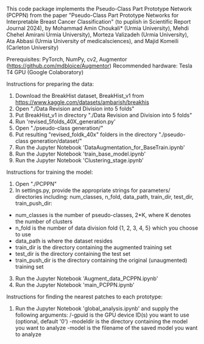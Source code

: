 
This code package implements the Pseudo-Class Part Prototype Network (PCPPN) from the paper "Pseudo-Class Part Prototype Networks for Interpretable Breast Cancer Classification"
(to puplish in Scientific Report Journal 2024), by Mohammad Amin Choukali* (Urmia University), Mehdi Chehel Amirani Urmia University),
Morteza Valizadeh (Urmia University), Ata Abbasi (Urmia University of medicalsciences), and Majid Komeili (Carleton University)

Prerequisites: PyTorch, NumPy, cv2, Augmentor (https://github.com/mdbloice/Augmentor)
Recommended hardware: Tesla T4 GPU (Google Colaboratory)

Instructions for preparing the data:
1. Download the BreakHist dataset, BreakHist_v1 from https://www.kaggle.com/datasets/ambarish/breakhis
2. Open "./Data Revision and Division into 5 folds"
3. Put BreakHist_v1 in directory "./Data Revision and Division into 5 folds"
4. Run 'revised_5folds_40X_generation.py'
5. Open "./pseudo-class generation/"
6. Put resulting "revised_foldk_40x" folders in the directory "./pseudo-class generation/dataset/"
7. Run the Jupyter Notebook 'DataAugmentation_for_BaseTrain.ipynb'
8. Run the Jupyter Notebook 'train_base_model.ipynb'
9. Run the Jupyter Notebook 'Clustering_stage.ipynb'

Instructions for training the model:
1. Open "./PCPPN"
2. In settings.py, provide the appropriate strings for parameters/ directories including:
num_classes, n_fold, data_path, train_dir, test_dir, train_push_dir:
- num_classes is the number of pseudo-classes, 2*K, where K denotes the number of clusters
- n_fold is the number of data division fold {1, 2, 3, 4, 5} which you choose to use  
- data_path is where the dataset resides
- train_dir is the directory containing the augmented training set
- test_dir is the directory containing the test set
- train_push_dir is the directory containing the original (unaugmented) training set
3. Run the Jupyter Notebook 'Augment_data_PCPPN.ipynb'
4. Run the Jupyter Notebook 'main_PCPPN.ipynb'

Instructions for finding the nearest patches to each prototype:
1. Run the Jupyter Notebook 'global_analysis.ipynb' and supply the following arguments:
/-gpuid is the GPU device ID(s) you want to use (optional, default '0')
-modeldir is the directory containing the model you want to analyze
-model is the filename of the saved model you want to analyze

